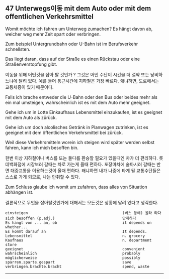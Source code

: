 ## 47 Unterwegs이동 mit dem Auto oder mit dem offentlichen Verkehrsmittel  


Womit möchte ich fahren um Unterweg zumachen? Es hängt davon ab, welcher weg mehr Zeit spart oder verbringen.

Zum beispiel Untergrundbahn oder U-Bahn ist im  Berufsverkehr schnellsten. 

Das liegt daran, dass auf der Straße es einen Rückstau oder eine Straßenverstopfung gibt. 

이동을 위해 어떤것을 잡아 탈 것인가 ? 그것은 어떤 수단이 시간을 더 절약 또는 낭비하느냐에 달려 있다. 예를 들어 통근시간에 지하철은 가장 빠르다. 왜냐하면, 도로에서는 교통체증이 있기 때문이다. 


Falls ich brache entweder die U-Bahn oder den Bus oder beides mehr als ein mal umsteigen, wahrscheinlich ist es mit dem Auto mehr geeignet. 

Gehe ich um in Lotte Einkaufhaus Lebensmittel einzukaufen, ist es geeignet mit dem Auto als zürück.

Gehe ich  um doch alcolisches Getränk in Planwagen zutrinken, ist es geeignet mit dem öffentlichen Verkehrsmittel bei zürück. 

Weil diese Verkehrsmitteln worein ich steigen wird später werden selbst fahren, kann ich mich besoffen bin.


한번 이상 지하철이나 버스를 또는 둘다를 환승할 필요가 있을때엔 차가 더 편리하다. 롯데백화점에 시장보러 갈때는 차로 가는게 올때 편하다. 
포장마차에 술마시러 갈때는 반면 대중교통을 이용하는것이 올때 편하다. 왜냐하면 내가 나중에 타게 될 교통수단들은 스스로 가게 되므로, 나는 만취할 수 있다.  

Zum Schluss glaube ich womit um zufahren, dass alles von Situation abhängen ist. 

결론적으로 무엇을 잡아탈것인가에 대해서는 모든것은 상황에 달려 있다고 생각한다.


```
einsteigen                                          (버스 등에) 올라 타다
sich besoffen (p.adj.)                              만취하다               
Es hängt von ... an, ob                             it depends on whether...      
Es kommt darauf an                                  It depends.
Lebensmittel                                        n. grocery
Kaufhaus                                            n. department store
geeignet                                            convenient
wahrscheinlich                                      probably
möglicherweise                                      possibly
sparren.sparte.gespart                              save
verbringen.brachte.bracht                           spend, waste
```
---